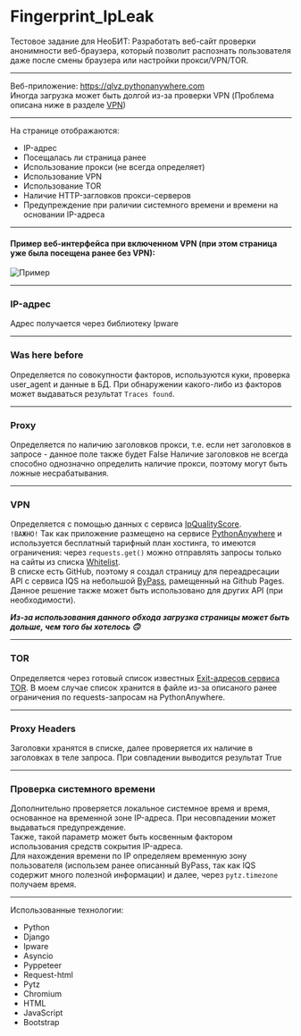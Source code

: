# Fingerprint_IpLeak

Тестовое задание для НеоБИТ:
Разработать веб-сайт проверки анонимности веб-браузера, который позволит распознать пользователя даже после смены браузера или настройки прокси/VPN/TOR.

___
Веб-приложение: https://qlvz.pythonanywhere.com  
Иногда загрузка может быть долгой из-за проверки VPN (Проблема описана ниже в разделе [VPN](#VPN))
___

На странице отображаются:
- IP-адрес
- Посещалась ли страница ранее
- Использование прокси (не всегда определяет)
- Использование VPN
- Использование TOR
- Наличие HTTP-загловков прокси-серверов
- Предупреждение при раличии системного времени и времени на основании IP-адреса
___
#### Пример веб-интерфейса при включенном VPN (при этом страница уже была посещена ранее без VPN):
![Пример](https://github.com/QlaVs/Fingerprint_IpLeak/blob/master/images/Example.jpg "Пример")
___
### IP-адрес
Адрес получается через библиотеку Ipware
___
### Was here before
Определяется по совокупности факторов, используются куки, проверка user_agent и данные в БД. При обнаружении какого-либо из факторов может выдаваться
результат ```Traces found```.
___
### Proxy
Определяется по наличию заголовков прокси, т.е. если нет заголовков в запросе - данное поле также будет False
Наличие заголовков не всегда способно однозначно определить наличие прокси, поэтому могут быть ложные несрабатывания.
___
### VPN
Определяется с помощью данных с сервиса [IpQualityScore](https://www.ipqualityscore.com/).  
```!ВАЖНО!``` Так как приложение размещено на сервисе [PythonAnywhere](www.pythonanywhere.com) и используется бесплатный тарифный план хостинга,
то имеются ограничения: через ```requests.get()``` можно отправлять запросы только на сайты из списка 
[Whitelist](https://www.pythonanywhere.com/whitelist/).  
В списке есть GitHub, поэтому я создал страницу для переадресации API с сервиса IQS на небольшой
[ByPass](https://github.com/QlaVs/QlaVs.github.io/tree/master/ipredir), рамещенный на Github Pages.  
Данное решение также может быть использовано для других API (при необходимости).  
  
**_Из-за использования данного обхода загрузка страницы может быть дольше, чем того бы хотелось :upside_down_face:_**  
___
### TOR
Определяется через готовый список известных [Exit-адресов сервиса TOR](https://check.torproject.org/exit-addresses). В моем случае список хранится в файле из-за
описаного ранее ограничения по requests-запросам на PythonAnywhere.
___
### Proxy Headers
Заголовки хранятся в списке, далее проверяется их наличие в заголовках в теле запроса. При совпадении выводится результат True
___
### Проверка системного времени
Дополнительно проверяется локальное системное время и время, основанное на временной зоне IP-адреса. При несовпадении может выдаваться предупреждение.  
Также, такой параметр может быть косвенным фактором использования средств сокрытия IP-адреса.  
Для нахождения времени по IP определяем временную зону пользователя (использем ранее описанный ByPass, так как IQS содержит много полезной информации)
и далее, через ```pytz.timezone``` получаем время.
___
Использованные технологии:
- Python
- Django
- Ipware
- Asyncio
- Pyppeteer
- Request-html
- Pytz
- Chromium
- HTML
- JavaScript
- Bootstrap

